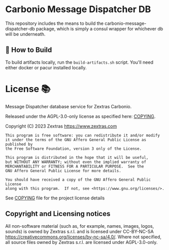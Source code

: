 <!--
SPDX-FileCopyrightText: 2023 Zextras <https://www.zextras.com>
SPDX-License-Identifier: AGPL-3.0-only
-->

# Carbonio Message Dispatcher DB

This repository includes the means to build the carbonio-message-dispatcher-db 
package, which is simply a consul wrapper for whichever db will be underneath.

## 🔧 How to Build

To build artifacts locally, run the `build-artifacts.sh` script. You'll need
either docker or pacur installed locally.

# License 📚

Message Dispatcher database service for Zextras Carbonio.

Released under the AGPL-3.0-only license as specified here: [COPYING](COPYING).

Copyright (C) 2023 Zextras <https://www.zextras.com>

    This program is free software: you can redistribute it and/or modify
    it under the terms of the GNU Affero General Public License as published by
    the Free Software Foundation, version 3 only of the License.

    This program is distributed in the hope that it will be useful,
    but WITHOUT ANY WARRANTY; without even the implied warranty of
    MERCHANTABILITY or FITNESS FOR A PARTICULAR PURPOSE.  See the
    GNU Affero General Public License for more details.

    You should have received a copy of the GNU Affero General Public License
    along with this program.  If not, see <https://www.gnu.org/licenses/>.

See [COPYING](COPYING) file for the project license details

## Copyright and Licensing notices

All non-software material (such as, for example, names, images, logos,
sounds) is owned by Zextras s.r.l. and is licensed under CC-BY-NC-SA
https://creativecommons.org/licenses/by-nc-sa/4.0/.
Where not specified, all source files owned by Zextras s.r.l. are licensed
under AGPL-3.0-only.